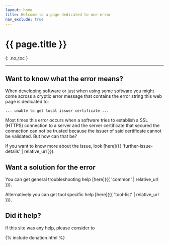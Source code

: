 ```yaml
---
layout: home
title: Welcome to a page dedicated to one error
nav_exclude: true
---
```


# {{ page.title }}
{: .no_toc }

---

## Want to know what the error means?

When developing software or just when using some software you might come across a cryptic error message that contains the error string this web page is dedicated to:

```text
... unable to get local issuer certificate ...
```

Most times this error occurs when a software tries to establish a SSL (HTTPS) connection to a server and the server certificate that secured the connection can not be trusted because the issuer of said certificate cannot be validated. But how can that be?

If you want to know more about the issue, look [here]({{ 'further-issue-details' | relative_url }}).

## Want a solution for the error

You can get general troubleshooting help [here]({{ 'common' | relative_url }}).

Alternatively you can get tool specific help [here]({{ 'tool-list' | relative_url }}).

## Did it help?

If this site was any help, please consider to

{% include donation.html %}
